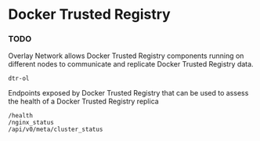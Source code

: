 # Docker Trusted Registry

### TODO

Overlay Network allows Docker Trusted Registry components running on different nodes to communicate and replicate
Docker Trusted Registry data.
```
dtr-ol
```


Endpoints exposed by Docker Trusted Registry that can be used to assess the health of a Docker Trusted Registry replica
```
/health
/nginx_status
/api/v0/meta/cluster_status
```
